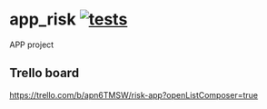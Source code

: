 # app_risk [![tests](https://github.com/vishnurajendran/app_risk/actions/workflows/tests_actions.yml/badge.svg?branch=main)](https://github.com/vishnurajendran/app_risk/actions/workflows/tests_actions.yml)
APP project

## Trello board
https://trello.com/b/apn6TMSW/risk-app?openListComposer=true
